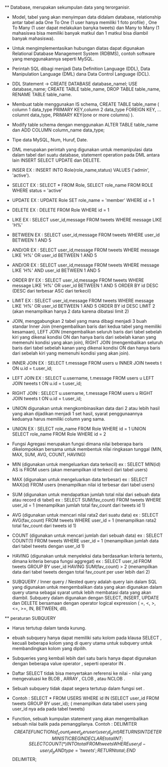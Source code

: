 ** Database, merupakan sekumpulan data yang terorganisir.

* Model, tabel yang akan menyimpan data didalam database, relationship antar tabel ada One To One (1 user hanya memiliki 1 foto profile) , One To Many (1 user dapat melakukan banyka tweets) dan Many to Many (1 mahasiswa bisa memiliki banyak matkul dan 1 matkul bisa diambil banyak mahasiswa).

* Untuk mengimplementasikan hubungan diatas dapat digunakan Relational Database Management System (RDBMS), contoh software yang menggunakannya seperti MySQL.

* Perintah SQL dibagi menjadi Data Definition Language (DDL), Data Manipulation Language (DML) dana Data Control Language (DCL).

* DDL Statement -> CREATE DATABASE database_namel; USE database_name; CREATE TABLE table_name, DROP TABLE table_name, RENAME TABLE table_name.

* Membuat table menggunakan IS schema, CREATE TABLE table_name ( column 1 data_type PRIMARY KEY,column 2 data_type FOREIGN KEY, ... columnt data_type, PRIMARY KEY(one or more columns) ).

* Modify table schema dengan menggunakan ALTER TABLE table_name dan ADD COLUMN column_name data_type;

* Tipe data MySQL, Num, Huruf, Date.

* DML merupakan perintah yang digunakan untuk memanipulasi data dalam tabel dari suatu database, statement operation pada DML antara lain INSERT SELECT UPDATE dan DELETE.

* INSER EX : INSERT INTO Role(role_name,status) VALUES ('admin', 'active').

* SELECT EX : SELECT * FROM Role, SELECT role_name FROM ROLE WHERE status = 'active'

* UPDATE EX : UPDATE Role SET role_name = 'member' WHERE id = 1

* DELETE EX : DELETE FROM Role WHERE id = 1

* LIKE EX : SELECT user_id,message FROM tweets WHERE message LIKE 'H%'

* BETWEEN EX : SELECT user_id,message FROM tweets WHERE user_id BETWEEN 1 AND 5

* AND/OR EX : SELECT user_id,message FROM tweets WHERE message LIKE 'H%' OR user_id BETWEEN 1 AND 5

* AND/OR EX : SELECT user_id,message FROM tweets WHERE message LIKE 'H%' AND user_id BETWEEN 1 AND 5

* ORDER BY EX : SELECT user_id,message FROM tweets WHERE message LIKE 'H%' OR user_id BETWEEN 1 AND 5 ORDER BY id DESC (DESC dari terbesar ASC dari terkecil)

* LIMIT EX : SELECT user_id,message FROM tweets WHERE message LIKE 'H%' OR user_id BETWEEN 1 AND 5 ORDER BY id DESC LIMIT 2 (akan menampilkan hanya 2 data karena dibatasi limit 2)

* JOIN, menggabungkan 2 tabel yang mana dibagi menjadi 3 buah standar Inner Join (mengembalikan baris dari kedua tabel yang memiliki kesamaan), LEFT JOIN (mengembalikan seluruh baris dari tabel sebelah kiri yang dikenai kondisi ON dan hanya baris dari sebelah kanan yang memenuhi kondisi yang akan join), RIGHT JOIN (mengembalikan seluruh baris dari tabel sebelah kanan yang dikenai kondisi ON dan hanya baris dari sebelah kiri yang memenuhi kondisi yang akan join).

* INNER JOIN EX : SELECT t.message FROM users u INNER JOIN tweets t ON u.id = t.user_id;

* LEFT JOIN EX : SELECT u.username, t.message FROM users u LEFT JOIN tweets t ON u.id = t.user_id;

* RIGHT JOIN : SELECT u.username, t.message FROM users u RIGHT JOIN tweets t ON u.id = t.user_id;

* UNION digunakan untuk mengkombinasikan data dari 2 atau lebih hasil yang akan dijadikan menjadi 1 set hasil, syarat penggunaannya keduanya harus memiliki column yang sama.

* UNION EX : SELECT role_name FROM Role WHERE id = 1 UNION SELECT role_name FROM Role WHERE id = 2

* Fungsi Agregasi merupakan fungsi dimana nilai beberapa baris dikelompokkan bersama untuk membentuk nilai ringkasan tunggal (MIN, MAX, SUM, AVG, COUNT, HAVING)

* MIN (digunakan untuk mengeluarkan data terkecil) ex : SELECT MIN(id) AS is FROM users (akan menampilkan id terkecil dari tabel users)

* MAX (digunakan untuk mengeluarkan data terbesar) ex : SELECT MAX(id) FROM users (menampilkan nilai id terbesar dari tabel users)

* SUM (digunakan untuk mendapatkan jumlah total nilai dari sebuah data atau record di tabel) ex : SELECT SUM(fav_count) FROM tweets WHERE user_id = 1 (menampilkan jumlah total fav_count dari tweets id 1)

* AVG (digunakan untuk mencari nilai rata2 dari suatu data) ex : SELECT AVG(fav_count) FROM tweets WHERE user_id = 1 (menampilkan rata2 total fav_count dari tweets id 1)

* COUNT (digunakan untuk mencari jumlah dari sebuah data) ex : SELECT COUNT(1) FROM tweets WHERE user_id = 1 (menampilkan jumlah data dari tabel tweets dengan user_id 1)

* HAVING (digunakan untuk menyeleksi data berdasarkan kriteria tertentu, dimana kriteria berupa fungsi aggregat) ex : SELECT user_id FROM tweets GROUP BY user_id HAVING SUM(fav_count) > 2 (menampilkan data dari tabel tweets dengan total fav_count per user lebih dari 2)

* SUBQUERY / Inner query / Nested query adalah query lain dalam SQL yang digunakan untuk mengembalikan data yang akan digunakan dalam query utama sebagai syarat untuk lebih membatasi data yang akan diambil. Subquery dalam digunakan dengan SELECT, INSERT, UPDATE dan DELETE bersamaan dengan operator logical expression ( =, <, >, <=, >=, IN, BETWEEN, dll).

** peraturan SUBQUERY
* Harus tertutup dalam tanda kurung.
* ebuah subquery hanya dapat memiliki satu kolom pada klausa SELECT , kecuali beberapa kolom yang di query utama untuk subquery untuk membandingkan kolom yang dipilih.
* Subqueries yang kembali lebih dari satu baris hanya dapat digunakan dengan beberapa value operator , seperti operator IN .
* Daftar SELECT tidak bisa menyertakan referensi ke nilai - nilai yang mengevaluasi ke BLOB , ARRAY , CLOB , atau NCLOB .
* Sebuah subquery tidak dapat segera tertutup dalam fungsi set .

* Contoh : SELECT * FROM USERS WHERE id IN (SELECT user_id FROM tweets GROUP BY user_id); ( menampilkan data tabel users yang user_id nya ada pada tabel tweets)

* Function, sebuah kumpulan statement yang akan mengembalikan sebuah nilai balik pada pemanggilanya. Contoh : DELIMITER $$ CREATE FUNCTION sf_count_tweet_peruser(user_id_p int) RETURNS INT DETERMINISTIC BEGIN DECLARE total INT; SELECT COUNT (*) INTO total FROM tweets WHERE user_id - user_id_p AND type = 'tweets'; RETURN total; END$$ DELIMITER;